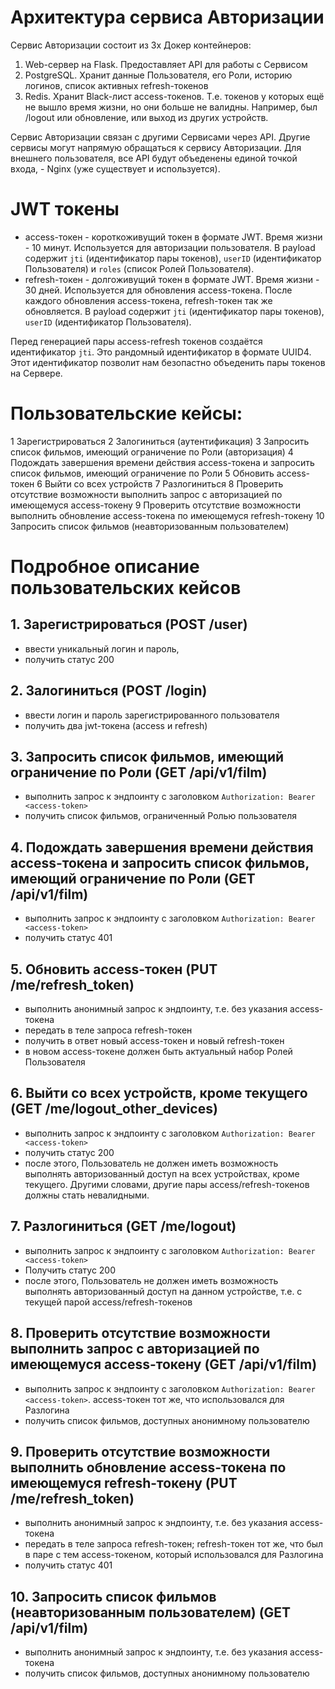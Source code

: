 # Архитектура сервиса Авторизации
Сервис Авторизации состоит из 3х Докер контейнеров:
1. Web-сервер на Flask. Предоставляет API для работы с Сервисом
2. PostgreSQL. Хранит данные Пользователя, его Роли, историю логинов, список активных refresh-токенов
3. Redis. Хранит Black-лист access-токенов. Т.е. токенов у которых ещё не вышло время жизни, но они больше не валидны. Например, был /logout или обновление, или выход из других устройств.

Сервис Авторизации связан с другими Сервисами через API. Другие сервисы могут напрямую обращаться к сервису Авторизации. Для внешнего пользователя, все API будут объеденены единой точкой входа, - Nginx (уже существует и используется).

# JWT токены
- access-токен - короткоживущий токен в формате JWT. Время жизни - 10 минут. Используется для авторизации пользователя. В payload содержит `jti` (идентификатор пары токенов), `userID` (идентификатор Пользователя) и `roles` (список Ролей Пользователя).
- refresh-токен - долгоживущий токен в формате JWT. Время жизни - 30 дней. Используется для обновления access-токена. После каждого обновления access-токена, refresh-токен так же обновляется. В payload содержит `jti` (идентификатор пары токенов), `userID` (идентификатор Пользователя).

Перед генерацией пары access-refresh токенов создаётся идентификатор `jti`. Это рандомный идентификатор в формате UUID4. Этот идентификатор позволит нам безопастно объеденить пары токенов на Сервере.

# Пользовательские кейсы:
1 Зарегистрироваться
2 Залогиниться (аутентификация)
3 Запросить список фильмов, имеющий ограничение по Роли (авторизация)
4 Подождать завершения времени действия access-токена и запросить список фильмов, имеющий ограничение по Роли
5 Обновить access-токен
6 Выйти со всех устройств
7 Разлогиниться
8 Проверить отсутствие возможности выполнить запрос с авторизацией по имеющемуся access-токену
9 Проверить отсутствие возможности выполнить обновление access-токена по имеющемуся refresh-токену
10 Запросить список фильмов (неавторизованным пользователем)

# Подробное описание пользовательских кейсов

## 1. Зарегистрироваться (POST /user)

- ввести уникальный логин и пароль,
- получить статус 200

## 2. Залогиниться (POST /login)

- ввести логин и пароль зарегистрированного пользователя
- получить два jwt-токена (access и refresh)

## 3. Запросить список фильмов, имеющий ограничение по Роли (GET /api/v1/film)

- выполнить запрос к эндпоинту с заголовком `Authorization: Bearer <access-token>`
- получить список фильмов, ограниченный Ролью пользователя

## 4. Подождать завершения времени действия access-токена и запросить список фильмов, имеющий ограничение по Роли (GET /api/v1/film)

- выполнить запрос к эндпоинту с заголовком `Authorization: Bearer <access-token>`
- получить статус 401

## 5. Обновить access-токен (PUT /me/refresh_token)

- выполнить анонимный запрос к эндпоинту, т.е. без указания access-токена
- передать в теле запроса refresh-токен
- получить в ответ новый access-токен и новый refresh-токен
- в новом access-токене должен быть актуальный набор Ролей Пользователя

## 6. Выйти со всех устройств, кроме текущего (GET /me/logout_other_devices)

- выполнить запрос к эндпоинту с заголовком `Authorization: Bearer <access-token>`
- получить статус 200
- после этого, Пользователь не должен иметь возможность выполнять авторизованный доступ на всех устройствах, кроме текущего. Другими словами, другие пары access/refresh-токенов должны стать невалидными.

## 7. Разлогиниться (GET /me/logout)

- выполнить запрос к эндпоинту с заголовком `Authorization: Bearer <access-token>`
- Получить статус 200
- после этого, Пользователь не должен иметь возможность выполнять авторизованный доступ на данном устройстве, т.е. с текущей парой access/refresh-токенов

## 8. Проверить отсутствие возможности выполнить запрос с авторизацией по имеющемуся access-токену (GET /api/v1/film)

- выполнить запрос к эндпоинту с заголовком `Authorization: Bearer <access-token>`. access-токен тот же, что использовался для Разлогина
- получить список фильмов, доступных анонимному пользователю

## 9. Проверить отсутствие возможности выполнить обновление access-токена по имеющемуся refresh-токену (PUT /me/refresh_token)

- выполнить анонимный запрос к эндпоинту, т.е. без указания access-токена
- передать в теле запроса refresh-токен; refresh-токен тот же, что был в паре с тем access-токеном, который использовался для Разлогина
- получить статус 401

## 10. Запросить список фильмов (неавторизованным пользователем) (GET /api/v1/film)

- выполнить анонимный запрос к эндпоинту, т.е. без указания access-токена
- получить список фильмов, доступных анонимному пользователю